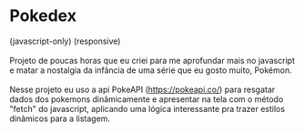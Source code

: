 # Pokedex
(javascript-only) (responsive)
<br> <br>
Projeto de poucas horas que eu criei para me aprofundar mais no javascript e matar a nostalgia da infância de uma série que eu gosto muito, Pokémon. 
<br> <br>
Nesse projeto eu uso a api PokeAPI (https://pokeapi.co/) para resgatar dados dos pokemons dinâmicamente e apresentar na tela com o método "fetch" do javascript, aplicando uma lógica interessante pra trazer estilos dinâmicos para a listagem.
